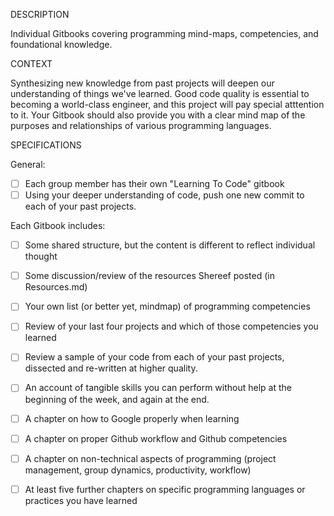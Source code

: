 DESCRIPTION

Individual Gitbooks covering programming mind-maps, competencies, and foundational knowledge.

CONTEXT

Synthesizing new knowledge from past projects will deepen our understanding of things we've learned. Good code quality is essential to becoming a world-class engineer, and this project will pay special atttention to it. Your Gitbook should also provide you with a clear mind map of the purposes and relationships of various programming languages.

SPECIFICATIONS

General:
- [ ] Each group member has their own "Learning To Code" gitbook
- [ ] Using your deeper understanding of code, push one new commit to each of your past projects.
 
Each Gitbook includes:
- [ ] Some shared structure, but the content is different to reflect individual thought
- [ ] Some discussion/review of the resources Shereef posted (in Resources.md)
- [ ] Your own list (or better yet, mindmap) of programming competencies
- [ ] Review of your last four projects and which of those competencies you learned
- [ ] Review a sample of your code from each of your past projects, dissected and re-written at higher quality. 
- [ ] An account of tangible skills you can perform without help at the beginning of the week, and again at the end.
- [ ] A chapter on how to Google properly when learning
- [ ] A chapter on proper Github workflow and Github competencies
- [ ] A chapter on non-technical aspects of programming (project management, group dynamics, productivity, workflow)
- [ ] At least five further chapters on specific programming languages or practices you have learned
 
